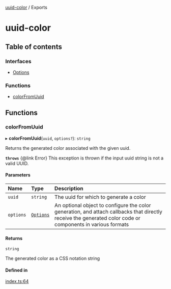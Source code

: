 [uuid-color](README.md) / Exports

# uuid-color

## Table of contents

### Interfaces

- [Options](interfaces/Options.md)

### Functions

- [colorFromUuid](modules.md#colorfromuuid)

## Functions

### colorFromUuid

▸ **colorFromUuid**(`uuid`, `options?`): `string`

Returns the generated color associated with the given uuid.

**`throws`** {@link Error}
This exception is thrown if the input uuid string is not a valid UUID.

#### Parameters

| Name | Type | Description |
| :------ | :------ | :------ |
| `uuid` | `string` | The uuid for which to generate a color |
| `options` | [`Options`](interfaces/Options.md) | An optional object to configure the color generation, and attach callbacks that directly receive the generated color code or components in various formats |

#### Returns

`string`

The generated color as a CSS <color> notation string

#### Defined in

[index.ts:64](https://github.com/loucadufault/uuid-color/blob/08d71df/src/index.ts#L64)
